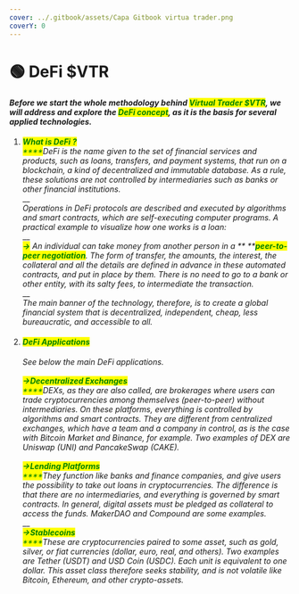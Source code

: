 ```yaml
---
cover: ../.gitbook/assets/Capa Gitbook virtua trader.png
coverY: 0
---
```


# 🟢 DeFi $VTR

#### _Before we start the whole methodology behind <mark style="color:green;">Virtual Trader $VTR</mark>, we will address and explore the <mark style="color:green;">DeFi concept</mark>, as it is the basis for several applied technologies._

1. _<mark style="color:green;">**What is DeFi ?**</mark>_\
   _<mark style="color:green;">****</mark>DeFi is the name given to the set of financial services and products, such as loans, transfers, and payment systems, that run on a blockchain, a kind of decentralized and immutable database. As a rule, these solutions are not controlled by intermediaries such as banks or other financial institutions._\
   __\
   _Operations in DeFi protocols are described and executed by algorithms and smart contracts, which are self-executing computer programs. A practical example to visualize how one works is a loan:_\
   __\
   _<mark style="color:green;">**->**</mark> An individual can take money from another person in a ** **<mark style="color:green;">**peer-to-peer negotiation**</mark>. The form of transfer, the amounts, the interest, the collateral and all the details are defined in advance in these automated contracts, and put in place by them. There is no need to go to a bank or other entity, with its salty fees, to intermediate the transaction._\
   __\
   _The main banner of the technology, therefore, is to create a global financial system that is decentralized, independent, cheap, less bureaucratic, and accessible to all._
2.  #### _<mark style="color:green;">DeFi Applications</mark>_

    _See below the main DeFi applications._\
    \
    _<mark style="color:green;">**->Decentralized Exchanges**</mark>_\
    _<mark style="color:green;">****</mark>DEXs, as they are also called, are brokerages where users can trade cryptocurrencies among themselves (peer-to-peer) without intermediaries. On these platforms, everything is controlled by algorithms and smart contracts. They are different from centralized exchanges, which have a team and a company in control, as is the case with Bitcoin Market and Binance, for example. Two examples of DEX are Uniswap (UNI) and PancakeSwap (CAKE)._\
    \
    _<mark style="color:green;">**->Lending Platforms**</mark>_\
    _<mark style="color:green;">****</mark>They function like banks and finance companies, and give users the possibility to take out loans in cryptocurrencies. The difference is that there are no intermediaries, and everything is governed by smart contracts. In general, digital assets must be pledged as collateral to access the funds. MakerDAO and Compound are some examples._\
    __\
    _<mark style="color:green;">**->Stablecoins**</mark>_\
    _<mark style="color:green;">****</mark>These are cryptocurrencies paired to some asset, such as gold, silver, or fiat currencies (dollar, euro, real, and others). Two examples are Tether (USDT) and USD Coin (USDC). Each unit is equivalent to one dollar. This asset class therefore seeks stability, and is not volatile like Bitcoin, Ethereum, and other crypto-assets._





####
